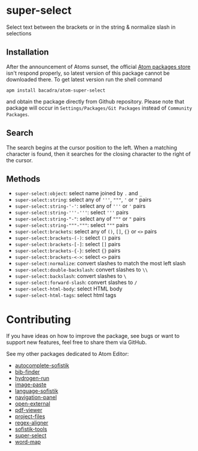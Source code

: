 # super-select

Select text between the brackets or in the string & normalize slash in selections

## Installation

After the announcement of Atoms sunset, the official [Atom packages store](https://atom.io/packages) isn't respond properly, so latest version of this package cannot be downloaded there. To get latest version run the shell command

    apm install bacadra/atom-super-select

and obtain the package directly from Github repository. Please note that package will occur in `Settings/Packages/Git Packages` instead of `Community Packages`.

## Search

The search begins at the cursor position to the left. When a matching character is found, then it searches for the closing character to the right of the cursor.

## Methods

* `super-select:object`: select name joined by `.` and `_`
* `super-select:string`: select any of `'''`, `"""`, `'` or `"` pairs
* `super-select:string-'-'`: select any of `'''` or `'` pairs
* `super-select:string-'''-'''`: select `'''` pairs
* `super-select:string-"-"`: select any of `"""` or `"` pairs
* `super-select:string-"""-"""`: select `"""` pairs
* `super-select:brackets`: select any of `()`, `[]`, `{}` or `<>` pairs
* `super-select:brackets-(-)`: select `()` pairs
* `super-select:brackets-[-]`: select `[]` pairs
* `super-select:brackets-{-}`: select `{}` pairs
* `super-select:brackets-<->`: select `<>` pairs
* `super-select:normalize`: convert slashes to match the most left slash
* `super-select:double-backslash`: convert slashes to `\\`
* `super-select:backslash`: convert slashes to `\`
* `super-select:forward-slash`: convert slashes to `/`
* `super-select-html-body`: select HTML body
* `super-select-html-tags`: select html tags

# Contributing

If you have ideas on how to improve the package, see bugs or want to support new features, feel free to share them via GitHub.

See my other packages dedicated to Atom Editor:

* [autocomplete-sofistik](https://github.com/bacadra/atom-autocomplete-sofistik)
* [bib-finder](https://github.com/bacadra/atom-bib-finder)
* [hydrogen-run](https://github.com/bacadra/atom-hydrogen-run)
* [image-paste](https://github.com/bacadra/atom-image-paste)
* [language-sofistik](https://github.com/bacadra/atom-language-sofistik)
* [navigation-panel](https://github.com/bacadra/atom-navigation-panel)
* [open-external](https://github.com/bacadra/atom-open-external)
* [pdf-viewer](https://github.com/bacadra/atom-pdf-viewer)
* [project-files](https://github.com/bacadra/atom-project-files)
* [regex-aligner](https://github.com/bacadra/atom-regex-aligner)
* [sofistik-tools](https://github.com/bacadra/atom-sofistik-tools)
* [super-select](https://github.com/bacadra/atom-super-select)
* [word-map](https://github.com/bacadra/atom-word-map)
